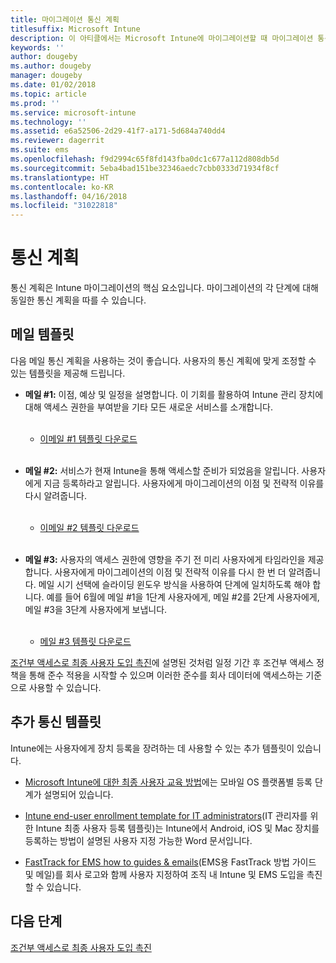 ```yaml
---
title: 마이그레이션 통신 계획
titlesuffix: Microsoft Intune
description: 이 아티클에서는 Microsoft Intune에 마이그레이션할 때 마이그레이션 통신 계획 및 전략을 제공합니다.
keywords: ''
author: dougeby
ms.author: dougeby
manager: dougeby
ms.date: 01/02/2018
ms.topic: article
ms.prod: ''
ms.service: microsoft-intune
ms.technology: ''
ms.assetid: e6a52506-2d29-41f7-a171-5d684a740dd4
ms.reviewer: dagerrit
ms.suite: ems
ms.openlocfilehash: f9d2994c65f8fd143fba0dc1c677a112d808db5d
ms.sourcegitcommit: 5eba4bad151be32346aedc7cbb0333d71934f8cf
ms.translationtype: HT
ms.contentlocale: ko-KR
ms.lasthandoff: 04/16/2018
ms.locfileid: "31022818"
---
```

# <a name="plan-communications"></a>통신 계획

통신 계획은 Intune 마이그레이션의 핵심 요소입니다. 마이그레이션의 각 단계에 대해 동일한 통신 계획을 따를 수 있습니다.

## <a name="email-templates"></a>메일 템플릿

다음 메일 통신 계획을 사용하는 것이 좋습니다. 사용자의 통신 계획에 맞게 조정할 수 있는 템플릿을 제공해 드립니다.

-   **메일 \#1:** 이점, 예상 및 일정을 설명합니다. 이 기회를 활용하여 Intune 관리 장치에 대해 액세스 권한을 부여받을 기타 모든 새로운 서비스를 소개합니다.<br/><br/>


    -   [이메일 \#1 템플릿 다운로드](https://gallery.technet.microsoft.com/Intune-migration-guide-end-e3209b35)
<br></br>

-   **메일 \#2:** 서비스가 현재 Intune을 통해 액세스할 준비가 되었음을 알립니다. 사용자에게 지금 등록하라고 알립니다. 사용자에게 마이그레이션의 이점 및 전략적 이유를 다시 알려줍니다.<br/><br/>


    -   [이메일 \#2 템플릿 다운로드](https://gallery.technet.microsoft.com/Intune-migration-guide-end-a9d25eb5)
<br></br>

-   **메일 \#3:** 사용자의 액세스 권한에 영향을 주기 전 미리 사용자에게 타임라인을 제공합니다. 사용자에게 마이그레이션의 이점 및 전략적 이유를 다시 한 번 더 알려줍니다. 메일 시기 선택에 슬라이딩 윈도우 방식을 사용하여 단계에 일치하도록 해야 합니다. 예를 들어 6월에 메일 \#1을 1단계 사용자에게, 메일 \#2를 2단계 사용자에게, 메일 \#3을 3단계 사용자에게 보냅니다.<br/><br/>

    -   [메일 \#3 템플릿 다운로드](https://gallery.technet.microsoft.com/Intune-migration-guide-end-831521b5)

[조건부 액세스로 최종 사용자 도입 촉진](migration-guide-drive-adoption.md)에 설명된 것처럼 일정 기간 후 조건부 액세스 정책을 통해 준수 적용을 시작할 수 있으며 이러한 준수를 회사 데이터에 액세스하는 기준으로 사용할 수 있습니다.

## <a name="additional-communication-templates"></a>추가 통신 템플릿

Intune에는 사용자에게 장치 등록을 장려하는 데 사용할 수 있는 추가 템플릿이 있습니다.

-   [Microsoft Intune에 대한 최종 사용자 교육 방법](end-user-educate.md)에는 모바일 OS 플랫폼별 등록 단계가 설명되어 있습니다.

-   [Intune end-user enrollment template for IT administrators](https://gallery.technet.microsoft.com/End-user-Intune-enrollment-55dfd64a)(IT 관리자를 위한 Intune 최종 사용자 등록 템플릿)는 Intune에서 Android, iOS 및 Mac 장치를 등록하는 방법이 설명된 사용자 지정 가능한 Word 문서입니다.

-   [FastTrack for EMS how to guides & emails](https://gallery.technet.microsoft.com/FastTrack-for-EMS-How-To-f170da4c)\(EMS용 FastTrack 방법 가이드 및 메일\)를 회사 로고와 함께 사용자 지정하여 조직 내 Intune 및 EMS 도입을 촉진할 수 있습니다.

## <a name="next-steps"></a>다음 단계

[조건부 액세스로 최종 사용자 도입 촉진](migration-guide-drive-adoption.md)
